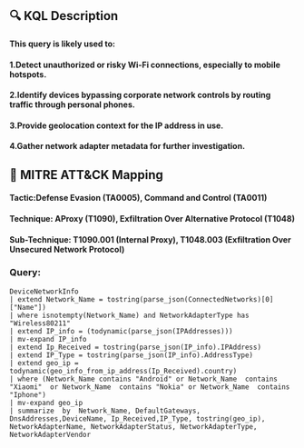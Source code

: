 ## 🔍 KQL Description
#### This query is likely used to:
#### 1.Detect unauthorized or risky Wi-Fi connections, especially to mobile hotspots.
#### 2.Identify devices bypassing corporate network controls by routing traffic through personal phones.
#### 3.Provide geolocation context for the IP address in use.
#### 4.Gather network adapter metadata for further investigation.
## 🧩 MITRE ATT&CK Mapping
#### Tactic:Defense Evasion (TA0005), Command and Control (TA0011)
#### Technique: AProxy (T1090), Exfiltration Over Alternative Protocol (T1048)
#### Sub-Technique: T1090.001 (Internal Proxy), T1048.003 (Exfiltration Over Unsecured Network Protocol)
### Query:
```KQL
DeviceNetworkInfo
| extend Network_Name = tostring(parse_json(ConnectedNetworks)[0]["Name"])
| where isnotempty(Network_Name) and NetworkAdapterType has "Wireless80211"
| extend IP_info = (todynamic(parse_json(IPAddresses)))
| mv-expand IP_info
| extend Ip_Received = tostring(parse_json(IP_info).IPAddress)
| extend IP_Type = tostring(parse_json(IP_info).AddressType)
| extend geo_ip = todynamic(geo_info_from_ip_address(Ip_Received).country)
| where (Network_Name contains "Android" or Network_Name  contains "Xiaomi"  or Network_Name  contains "Nokia" or Network_Name  contains "Iphone")
| mv-expand geo_ip
| summarize  by  Network_Name, DefaultGateways, DnsAddresses,DeviceName, Ip_Received,IP_Type, tostring(geo_ip), NetworkAdapterName, NetworkAdapterStatus, NetworkAdapterType, NetworkAdapterVendor
```
